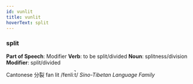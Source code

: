 ```yaml
---
id: vunlit
title: vunlit
hoverText: split
---
```


### split

**Part of Speech**: Modifier
**Verb**: to be split/divided
**Noun**: splitness/division
**Modifier**: split/divided

Cantonese 分裂 fan lit /fɐnliːt̚/
*Sino-Tibetan Language Family*